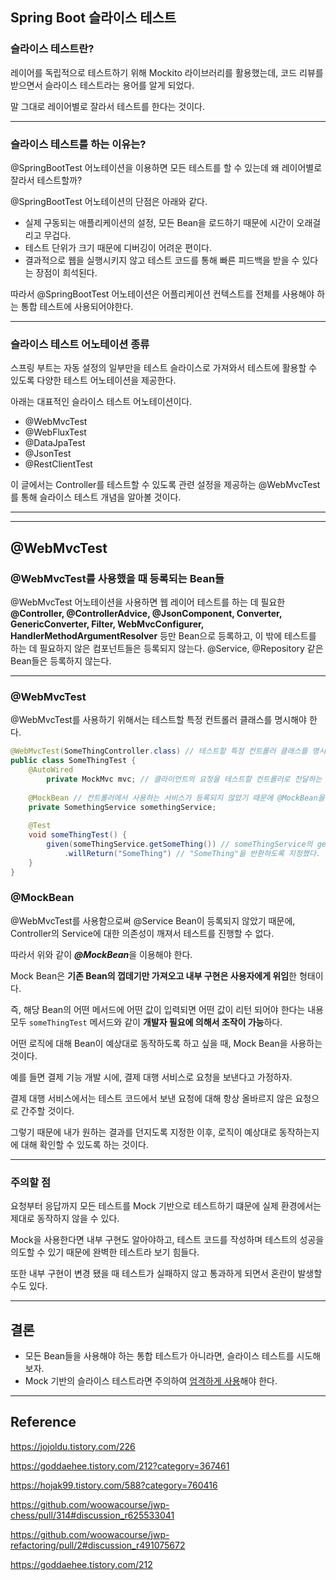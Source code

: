 ## Spring Boot 슬라이스 테스트

### 슬라이스 테스트란?

레이어를 독립적으로 테스트하기 위해 Mockito 라이브러리를 활용했는데, 코드 리뷰를 받으면서 슬라이스 테스트라는 용어를 알게 되었다.

말 그대로 레이어별로 잘라서 테스트를 한다는 것이다.

---

### 슬라이스 테스트를 하는 이유는?

@SpringBootTest 어노테이션을 이용하면 모든 테스트를 할 수 있는데 왜 레이어별로 잘라서 테스트할까?

@SpringBootTest 어노테이션의 단점은 아래와 같다.

- 실제 구동되는 애플리케이션의 설정, 모든 Bean을 로드하기 때문에 시간이 오래걸리고 무겁다.
- 테스트 단위가 크기 때문에 디버깅이 어려운 편이다.
- 결과적으로 웹을 실행시키지 않고 테스트 코드를 통해 빠른 피드백을 받을 수 있다는 장점이 희석된다. 

따라서 @SpringBootTest 어노테이션은 어플리케이션 컨텍스트를 전체를 사용해야 하는 통합 테스트에 사용되어야한다.

---

### 슬라이스 테스트 어노테이션 종류

스프링 부트는 자동 설정의 일부만을 테스트 슬라이스로 가져와서 테스트에 활용할 수 있도록 다양한 테스트 어노테이션을 제공한다.

아래는 대표적인 슬라이스 테스트 어노테이션이다.

- @WebMvcTest
- @WebFluxTest
- @DataJpaTest
- @JsonTest
- @RestClientTest

이 글에서는 Controller를 테스트할 수 있도록 관련 설정을 제공하는 @WebMvcTest를 통해 슬라이스 테스트 개념을 알아볼 것이다.

---

---

## @WebMvcTest

### @WebMvcTest를 사용했을 때 등록되는 Bean들

@WebMvcTest 어노테이션을 사용하면 웹 레이어 테스트를 하는 데 필요한 **@Controller, @ControllerAdvice, @JsonComponent, Converter, GenericConverter, Filter, WebMvcConfigurer, HandlerMethodArgumentResolver** 등만 Bean으로 등록하고, 이 밖에 테스트를 하는 데 필요하지 않은 컴포넌트들은 등록되지 않는다. @Service, @Repository 같은 Bean들은 등록하지 않는다.

---

### @WebMvcTest

@WebMvcTest를 사용하기 위해서는 테스트할 특정 컨트롤러 클래스를 명시해야 한다.

```java
@WebMvcTest(SomeThingController.class) // 테스트할 특정 컨트롤러 클래스를 명시
public class SomeThingTest {
    @AutoWired
		private MockMvc mvc; // 클라이언트의 요청을 테스트할 컨트롤러로 전달하는 역할을 한다.
  
  	@MockBean // 컨트롤러에서 사용하는 서비스가 등록되지 않았기 때문에 @MockBean을 이용하여 의존성 대체
  	private SomethingService somethingService;
  
  	@Test
  	void someThingTest() {
      	given(someThingService.getSomeThing()) // someThingService의 getSomeThing 메서드를 호출하면
          	.willReturn("SomeThing") // "SomeThing"을 반환하도록 지정했다.
    }
}
```

### @MockBean

@WebMvcTest를 사용함으로써 @Service Bean이 등록되지 않았기 때문에, Controller의 Service에 대한 의존성이 깨져서 테스트를 진행할 수 없다.

따라서 위와 같이 ***@MockBean***을 이용해야 한다.

Mock Bean은 **기존 Bean의 껍데기만 가져오고 내부 구현은 사용자에게 위임**한 형태이다.

즉, 해당 Bean의 어떤 메서드에 어떤 값이 입력되면 어떤 값이 리턴 되어야 한다는 내용 모두 ```someThingTest``` 메서드와 같이 **개발자 필요에 의해서 조작이 가능**하다.

어떤 로직에 대해 Bean이 예상대로 동작하도록 하고 싶을 때, Mock Bean을 사용하는 것이다.

예를 들면 결제 기능 개발 시에, 결제 대행 서비스로 요청을 보낸다고 가정하자.

결제 대행 서비스에서는 테스트 코드에서 보낸 요청에 대해 항상 올바르지 않은 요청으로 간주할 것이다.

그렇기 때문에 내가 원하는 결과를 던지도록 지정한 이후, 로직이 예상대로 동작하는지에 대해 확인할 수 있도록 하는 것이다.

---

### 주의할 점

요청부터 응답까지 모든 테스트를 Mock 기반으로 테스트하기 떄문에 실제 환경에서는 제대로 동작하지 않을 수 있다.

Mock을 사용한다면 내부 구현도 알아야하고, 테스트 코드를 작성하며 테스트의 성공을 의도할 수 있기 때문에 완벽한 테스트라 보기 힘들다.

또한 내부 구현이 변경 됐을 때 테스트가 실패하지 않고 통과하게 되면서 혼란이 발생할 수도 있다.

---

## 결론

- 모든 Bean들을 사용해야 하는 통합 테스트가 아니라면, 슬라이스 테스트를 시도해보자.
- Mock 기반의 슬라이스 테스트라면 주의하여 [엄격하게 사용](https://github.com/woowacourse/jwp-refactoring/pull/2#discussion_r491075672)해야 한다.

---

## Reference

https://jojoldu.tistory.com/226

https://goddaehee.tistory.com/212?category=367461

https://hojak99.tistory.com/588?category=760416

https://github.com/woowacourse/jwp-chess/pull/314#discussion_r625533041

https://github.com/woowacourse/jwp-refactoring/pull/2#discussion_r491075672

https://goddaehee.tistory.com/212



